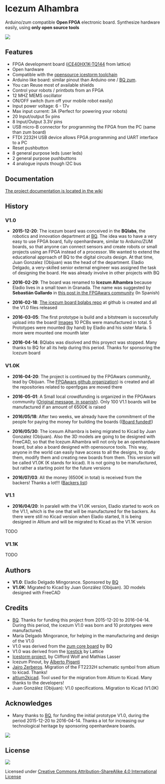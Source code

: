 # Icezum Alhambra
Arduino/zum compatible **Open FPGA** electronic board.  Synthesize hardware easily, using **only open source tools**

![](https://github.com/FPGAwars/icezum/raw/master/doc/images/icezum-rev1-1607-img4.png)

## Features

* FPGA development board ([iCE40HX1K-TQ144](https://github.com/Obijuan/open-fpga-verilog-tutorial/raw/master/tutorial/doc/iCE40LPHXFamilyDataSheet.pdf) from lattice)
* Open hardware
* Compatible with the [opensource icestorm toolchain](http://www.clifford.at/icestorm/)
* Arduino like board: similar pinout than Arduino one / [BQ zum](https://store.bq.com/es/placa-zum-core).
* You can Reuse most of available shields
* Control your robots / printbots from an FPGA
* 12 MHZ MEMS oscillator
* ON/OFF switch (turn off your mobile robot easily)
* Input power voltage: 6 - 17v
* Max input current: 3A (Perfect for powering your robots)
* 20 Input/output 5v pins
* 8 Input/Output 3.3V pins
* USB micro-B connector for programming the FPGA from the PC (same than zum board)
* FTDI 2232H USB device allows FPGA programming and UART interface to a PC
* Reset pushbutton
* 8 general purpose leds (user leds)
* 2 general purpose pushbuttons
* 4 analogue inputs though I2C bus

## Documentation

[The project documentation is located in the wiki](https://github.com/FPGAwars/icezum/wiki)

## History
### V1.0
* **2015-12-20**: The icezum board was conceived in the **BQlabs**, the robotics and innovation department at [BQ](https://www.bq.com/es/). The idea was to have a very easy to use FPGA board, fully openhardware, similar to Arduino/ZUM boards, so that anyone can connect sensors and create robots or small projects using an FPGA instead of a processor. We wanted to extend the educational approach of BQ to the digital circuits design. At that time, Juan Gonzalez (Obijuan) was the head of the department. Eladio Delgado, a very-skilled senior external engineer was assigned the task of designing the board. He was already involve in other projects with BQ

*  **2016-02-29**: The board was renamed to **Icezum Alhambra** because Eladio lives in a small town in Granada. The name was suggested by **Sebastián Gallardo** in [this post in the FPGAwars community](https://groups.google.com/d/msg/fpga-wars-explorando-el-lado-libre/f1W0Vtt5NdE/LEDRSXudGwAJ) (In Spanish)

* **2016-02-18**: [The icezum board bqlabs repo](https://github.com/bqlabs/icezum) at github is created and all the V1.0 files released

* **2016-03-05**: The first prototype is build and a bitstream is successfully upload into the board! [Images](https://github.com/FPGAwars/icezum/raw/master/doc/2016-03-04-Mounting-first-prototype/icezum-alhambra-mounting-15.jpg) 10 PCBs were manufactured in total. 5 Prototypes were mounted (by hand) by Eladio and his sister María. 5 more were mounted one mounth later

* **2016-04-14**: BQlabs was disolved and this proyect was stopped. Many thanks to BQ  for all its help during this period. Thanks for sponsoring the Icezum board


### V1.0K
* **2016-04-20**: The project is continued by the FPGAwars community, lead by Obijuan. The [FPGAwars github organization](https://github.com/FPGAwars)) is created and all the repositories related to openfpgas are moved there

* **2016-05-01**: A Small local crowdfunding is organized in the FPGAwars community ([Original message, in spanish](https://groups.google.com/d/msg/fpga-wars-explorando-el-lado-libre/oLFzYPqCOcQ/OsMxYKnuAQAJ)). Only 100 V1.1 boards will be manufactured if an amount of 6500€ is raised

* **2016/05/18**: After two weeks, we already have the commitment of the people for paying the money for building the boards (([Board funded!](https://groups.google.com/d/msg/fpga-wars-explorando-el-lado-libre/oLFzYPqCOcQ/luBcnXpBBwAJ))

* **2016/05/30**: The icesum Alhambra is being migrated to Kicad by Juan Gonzalez (Obijuan). Also the 3D models are going to be designed with FreeCAD, so that the Icezum Alhambra will not only be an openhardware board, but also a board designed with opensource tools. This way, anyone in the world can easily have access to all the designs, to study them, modify them and creating new boards from them. This version will be called V1.0K (K stands for kicad). It is not going to be manufactured, but rather a starting point for the future versions

* **2016/07/03**: All the money (6500€ in total) is received from the backers! Thanks a lot!!! ([Backers list](https://docs.google.com/spreadsheets/d/1yngU6kfMr5JWJYXrxBMJ7l1Cai2iuucMDoND4NpgU5Y))

### V1.1

 * **2016/04/20**: In paralell with the V1.0K version, Eladio started to work on the V1.1, which is the one that will be manufactured for the backers. As there were still no Kicad version when Eladio started, It is being designed in Altium and will be migrated to Kicad as the V1.1K version
 
 TODO
 
 ### V1.1K
 
 TODO

## Authors

* **V1.0**: Eladio Delgado Mingorance. Sponsored by [BQ](https://www.bq.com/es/)
* **V1.0K**: Migrated to Kicad by Juan González (Obijuan). 3D models designed with FreeCAD

## Credits
* [BQ](https://www.bq.com/es/). Thanks for funding this project from 2015-12-20 to 2016-04-14. During this period, the icezum V1.0 was born and 10 prototypes were manufactured.
* María Delgado Mingorance, for helping in the manufacturing and design of the V1.0
* V1.0 was derived from the [zum core board](https://github.com/bq/zum/tree/master/zum-core) by BQ
* V1.0 was derived from the [Icestick](http://www.latticesemi.com/icestick) by Lattice
* [Icestorm project](http://www.clifford.at/icestorm/), by Clifford Wolf and Mathias Lasser
* Icezum Pinout, by [Alberto Piganti](http://www.pighixxx.com/test/2016/05/icezum-pinout/)
* [Jairo Zerberos](https://github.com/zerberros). Migration of the FT2232H schematic symbol from altium to kicad. Thanks!
* [altium2kicad](https://github.com/thesourcerer8/altium2kicad]). Tool used for the migration from Altium to Kicad. Many thanks to the developers!
* Juan González (Obijuan): V1.0 specifications. Migration to Kicad (V1.0K)

## Acknowledges
* Many thanks to [BQ](https://www.bq.com/es/), for funding the initial prototype V1.0, during the period 2015-12-20 to 2016-04-14. Thanks a lot for increasing our technological heritage by sponsoring openhardware boards.

![](https://github.com/FPGAwars/icezum/raw/master/doc/images/bq-logo.png)

## License

![](https://github.com/FPGAwars/icezum/raw/master/doc/images/attribution-share-alike-creative-commons-license.png)

Licensed under [Creative Commons Attribution-ShareAlike 4.0 International License](http://creativecommons.org/licenses/by-sa/4.0/)
